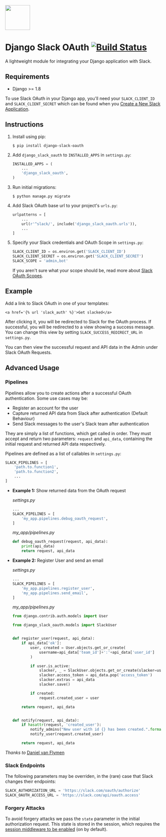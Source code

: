 <img src="http://i.imgur.com/YF8yAJS.png" width="80">

# Django Slack OAuth [![Build Status](https://travis-ci.org/izdi/django-slack-oauth.svg?branch=master)](https://travis-ci.org/izdi/django-slack-oauth)

A lightweight module for integrating your Django application with Slack.

## Requirements

- Django >= 1.8

To use Slack OAuth in your Django app, you'll need your `SLACK_CLIENT_ID` and `SLACK_CLIENT_SECRET` which can be found when you [Create a New Slack Application](https://api.slack.com/applications).


## Instructions

1. Install using pip:

    ```
    $ pip install django-slack-oauth
    ```

2. Add `django_slack_oauth` to `INSTALLED_APPS` in `settings.py`:

    ```python
    INSTALLED_APPS = (
        ...
        'django_slack_oauth',
    )
    ```

3. Run initial migrations:

    ```
    $ python manage.py migrate
    ```

4. Add Slack OAuth base url to your project's `urls.py`:

    ```python
    urlpatterns = [
        ...
        url(r'^slack/', include('django_slack_oauth.urls')),
        ...
    ]
    ```

5. Specify your Slack credentials and OAuth Scope in `settings.py`:

    ```python
    SLACK_CLIENT_ID = os.environ.get('SLACK_CLIENT_ID')
    SLACK_CLIENT_SECRET = os.environ.get('SLACK_CLIENT_SECRET')
    SLACK_SCOPE = 'admin,bot'
    ```
    If you aren't sure what your scope should be, read more about [Slack OAuth Scopes](https://api.slack.com/docs/oauth-scopes).

## Example

Add a link to Slack OAuth in one of your templates:

```
<a href='{% url 'slack_auth' %}'>Get slacked</a>
```

After clicking it, you will be redirected to Slack for the OAuth process. If successful, you will be redirected to a view showing a success message. You can change this view by setting `SLACK_SUCCESS_REDIRECT_URL` in `settings.py`.

You can then view the successful request and API data in the Admin under Slack OAuth Requests.


## Advanced Usage

### Pipelines

Pipelines allow you to create actions after a successful OAuth authentication. Some use cases may be:

- Register an account for the user
- Capture returned API data from Slack after authentication (Default Behaviour)
- Send Slack messages to the user's Slack team after authentication

They are simply a list of functions, which get called in order. They must accept and return two parameters: `request` and `api_data`, containing the initial request and returned API data respectively.

Pipelines are defined as a list of callables in `settings.py`:

```python
SLACK_PIPELINES = [
    'path.to.function1',
    'path.to.function2',
    ...
]
```


- **Example 1:** Show returned data from the OAuth request

    *settings.py*

    ```python
    ...
    SLACK_PIPELINES = [
        'my_app.pipelines.debug_oauth_request',
    ]
    ```

    *my_app/pipelines.py*

    ```python
    def debug_oauth_request(request, api_data):
        print(api_data)
        return request, api_data
    ```

- **Example 2:** Register User and send an email

    *settings.py*

    ```python
    ...
    SLACK_PIPELINES = [
        'my_app.pipelines.register_user',
        'my_app.pipelines.send_email',
    ]
    ```

    *my_app/pipelines.py*

    ```python
    from django.contrib.auth.models import User

    from django_slack_oauth.models import SlackUser


    def register_user(request, api_data):
        if api_data['ok']:
            user, created = User.objects.get_or_create(
                username=api_data['team_id']+':'+api_data['user_id']
            )

            if user.is_active:
                slacker, _ = SlackUser.objects.get_or_create(slacker=user)
                slacker.access_token = api_data.pop('access_token')
                slacker.extras = api_data
                slacker.save()

            if created:
                request.created_user = user

        return request, api_data


    def notify(request, api_data):
        if hasattr(request, 'created_user'):
            notify_admins("New user with id {} has been created.".format(request.created_user))
            notify_user(request.created_user)

        return request, api_data
    ```

_Thanks to_ [Daniel van Flymen](https://github.com/dvf)

### Slack Endpoints

The following parameters may be overriden, in the (rare) case that Slack changes their endpoints:

```python
SLACK_AUTHORIZATION_URL = 'https://slack.com/oauth/authorize'
SLACK_OAUTH_ACCESS_URL = 'https://slack.com/api/oauth.access'
```

### Forgery Attacks

To avoid forgery attacks we pass the `state` parameter in the initial authorization request. This state is stored in the session, which requires the [session middleware to be enabled](https://docs.djangoproject.com/en/2.1/topics/http/sessions/#enabling-sessions) (on by default).
